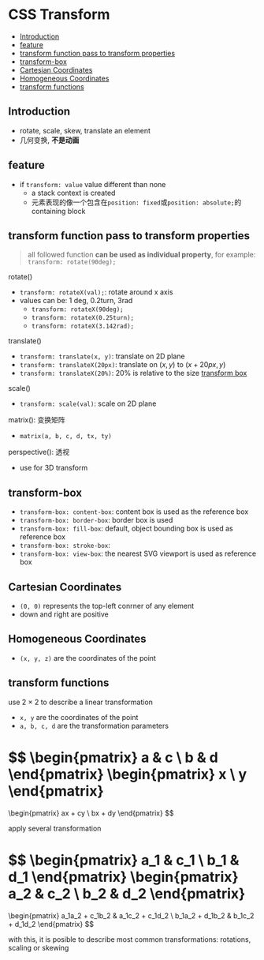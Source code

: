# CSS Transform

- [Introduction](#introduction)
- [feature](#feature)
- [transform function pass to transform properties](#transform-function-pass-to-transform-properties)
- [transform-box](#transform-box)
- [Cartesian Coordinates](#cartesian-coordinates)
- [Homogeneous Coordinates](#homogeneous-coordinates)
- [transform functions](#transform-functions)

## Introduction

- rotate, scale, skew, translate an element
- 几何变换, **不是动画**

## feature

- if `transform: value` value different than none
  - a stack context is created
  - 元素表现的像一个包含在`position: fixed`或`position: absolute;`的 containing block

## transform function pass to transform properties

> all followed function **can be used as individual property**, for example: `transform: rotate(90deg);`

rotate()

- `transform: rotateX(val);`: rotate around x axis
- values can be: 1 deg, 0.2turn, 3rad
  - `transform: rotateX(90deg);`
  - `transform: rotateX(0.25turn);`
  - `transform: rotateX(3.142rad);`

translate()

- `transform: translate(x, y)`: translate on 2D plane
- `transform: translateX(20px)`: translate on $(x, y)$ to $(x + 20px, y)$
- `transform: translateX(20%)`: 20% is relative to the size [transform box](#transform-box)

scale()

- `transform: scale(val)`: scale on 2D plane

matrix(): 变换矩阵

- `matrix(a, b, c, d, tx, ty)`

perspective(): 透视

- use for 3D transform

## transform-box

- `transform-box: content-box`: content box is used as the reference box
- `transform-box: border-box`: border box is used
- `transform-box: fill-box`: default, object bounding box is used as reference box
- `transform-box: stroke-box`: 
- `transform-box: view-box`: the nearest SVG viewport is used as reference box

## Cartesian Coordinates

- `(0, 0)` represents the top-left conrner of any element
- down and right are positive

## Homogeneous Coordinates

- `(x, y, z)` are the coordinates of the point

## transform functions

use 2 $\times$ 2 to describe a linear transformation

- `x, y` are the coordinates of the point
- `a, b, c, d` are the transformation parameters

$$
\begin{pmatrix}
a & c \\
b & d
\end{pmatrix}
\begin{pmatrix}
x \\ y
\end{pmatrix}
=
\begin{pmatrix}
ax + cy \\
bx + dy
\end{pmatrix}
$$

apply several transformation

$$
\begin{pmatrix}
a_1 & c_1 \\
b_1 & d_1
\end{pmatrix}
\begin{pmatrix}
a_2 & c_2 \\
b_2 & d_2
\end{pmatrix}
=
\begin{pmatrix}
a_1a_2 + c_1b_2 & a_1c_2 + c_1d_2 \\
b_1a_2 + d_1b_2 & b_1c_2 + d_1d_2
\end{pmatrix}
$$

with this, it is posible to describe most common transformations: rotations, scaling or skewing

